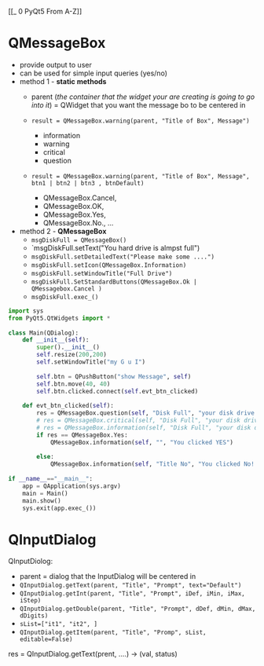 [[_ 0 PyQt5 From A-Z]]


# QMessageBox
- provide output to user
- can be used for simple input queries (yes/no)
- method 1 - **static methods**
	- parent (*the container that the widget your are creating is going to go into it*) = QWidget that you want the message bo to be centered in 
	- `result = QMessageBox.warning(parent, "Title of Box", Message")`
		- information
		- warning
		- critical
		- question

	- `result = QMessageBox.warning(parent, "Title of Box", Message", btn1 | btn2 | btn3 , btnDefault)`
		- QMessageBox.Cancel, 
		- QMessageBox.OK,
		- QMessageBox.Yes,
		- QMessageBox.No., ... 
- method 2 - **QMessageBox**
	- `msgDiskFull = QMessageBox()`
	- `msgDiskFull.setText("You hard drive is almpst full")
	- `msgDiskFull.setDetailedText("Please make some ....")` 
	- `msgDiskFull.setIcon(QMessageBox.Information)` 
	- `msgDiskFull.setWindowTitle("Full Drive")` 
	-  `msgDiskFull.SetStandardButtons(QMessageBox.Ok | QMessagebox.Cancel )` 
	- `msgDiskFull.exec_()` 


```python
import sys  
from PyQt5.QtWidgets import *  
  
class Main(QDialog):  
    def __init__(self):  
        super().__init__()  
        self.resize(200,200)  
        self.setWindowTitle("my G u I")  
  
        self.btn = QPushButton("show Message", self)  
        self.btn.move(40, 40)  
        self.btn.clicked.connect(self.evt_btn_clicked)  
  
    def evt_btn_clicked(self):  
        res = QMessageBox.question(self, "Disk Full", "your disk drive is almost full")  
        # res = QMessageBox.critical(self, "Disk Full", "your disk drive is almost full")  
        # res = QMessageBox.information(self, "Disk Full", "your disk drive is almost full")        # print(res)  
        if res == QMessageBox.Yes:  
            QMessageBox.information(self, "", "You clicked YES")  
  
        else:  
            QMessageBox.information(self, "Title No", "You clicked No!!!!")  
  
if __name__=="__main__":  
    app = QApplication(sys.argv)  
    main = Main()  
    main.show()  
    sys.exit(app.exec_())
```


# QInputDialog
QInputDiolog:
- parent = dialog that the InputDialog will be centered in
- `QInputDialog.getText(parent, "Title", "Prompt", text="Default")`
- `QInputDialog.getInt(parent, "Title", "Prompt", iDef, iMin, iMax, iStep)`
- `QInputDialog.getDouble(parent, "Title", "Prompt", dDef, dMin, dMax, dDigits)`
- `sList=["it1", "it2", ]` 
- `QInputDialog.getItem(parent, "Title", "Promp", sList, editable=False)` 

res = QInputDialog.getText(prent, ....) -> (val, status)













